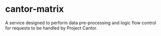 # cantor-matrix
A service designed to perform data pre-processing and logic flow control for requests to be handled by Project Cantor. 
